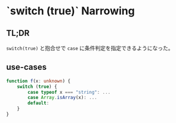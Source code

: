 # \`switch (true)\` Narrowing

## TL;DR

`switch(true)` と抱合せで `case` に条件判定を指定できるようになった。

## use-cases

```typescript
function f(x: unknown) {
    switch (true) {
        case typeof x === "string": ...
        case Array.isArray(x): ...
        default:
    }
}
```
